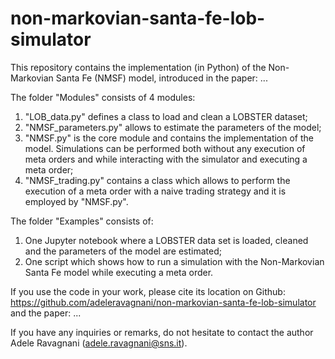 # non-markovian-santa-fe-lob-simulator

This repository contains the implementation (in Python) of the Non-Markovian Santa Fe (NMSF) model, introduced in the paper: ...

The folder "Modules" consists of 4 modules:
  1) "LOB_data.py" defines a class to load and clean a LOBSTER dataset;
  2) "NMSF_parameters.py" allows to estimate the parameters of the model;
  3) "NMSF.py" is the core module and contains the implementation of the model. Simulations can be performed both without any execution of meta orders and while interacting with the simulator and executing a meta order;
  4) "NMSF_trading.py" contains a class which allows to perform the execution of a meta order with a naive trading strategy and it is employed by "NMSF.py".

The folder "Examples" consists of:
  1) One Jupyter notebook where a LOBSTER data set is loaded, cleaned and the parameters of the model are estimated;
  2) One script which shows how to run a simulation with the Non-Markovian Santa Fe model while executing a meta order.

 If you use the code in your work, please cite its location on Github: https://github.com/adeleravagnani/non-markovian-santa-fe-lob-simulator and the paper: ...

 If you have any inquiries or remarks, do not hesitate to contact the author Adele Ravagnani (adele.ravagnani@sns.it).
